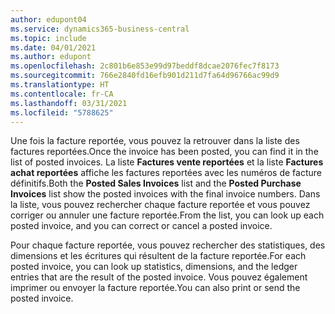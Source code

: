 ```yaml
---
author: edupont04
ms.service: dynamics365-business-central
ms.topic: include
ms.date: 04/01/2021
ms.author: edupont
ms.openlocfilehash: 2c801b6e853e99d97beddf8dcae2076fec7f8173
ms.sourcegitcommit: 766e2840fd16efb901d211d7fa64d96766ac99d9
ms.translationtype: HT
ms.contentlocale: fr-CA
ms.lasthandoff: 03/31/2021
ms.locfileid: "5788625"
---
```

<span data-ttu-id="aed83-101">Une fois la facture reportée, vous pouvez la retrouver dans la liste des factures reportées.</span><span class="sxs-lookup"><span data-stu-id="aed83-101">Once the invoice has been posted, you can find it in the list of posted invoices.</span></span> <span data-ttu-id="aed83-102">La liste **Factures vente reportées** et la liste **Factures achat reportées** affiche les factures reportées avec les numéros de facture définitifs.</span><span class="sxs-lookup"><span data-stu-id="aed83-102">Both the **Posted Sales Invoices** list and the **Posted Purchase Invoices** list show the posted invoices with the final invoice numbers.</span></span> <span data-ttu-id="aed83-103">Dans la liste, vous pouvez rechercher chaque facture reportée et vous pouvez corriger ou annuler une facture reportée.</span><span class="sxs-lookup"><span data-stu-id="aed83-103">From the list, you can look up each posted invoice, and you can correct or cancel a posted invoice.</span></span>  

<span data-ttu-id="aed83-104">Pour chaque facture reportée, vous pouvez rechercher des statistiques, des dimensions et les écritures qui résultent de la facture reportée.</span><span class="sxs-lookup"><span data-stu-id="aed83-104">For each posted invoice, you can look up statistics, dimensions, and the ledger entries that are the result of the posted invoice.</span></span> <span data-ttu-id="aed83-105">Vous pouvez également imprimer ou envoyer la facture reportée.</span><span class="sxs-lookup"><span data-stu-id="aed83-105">You can also print or send the posted invoice.</span></span>  
